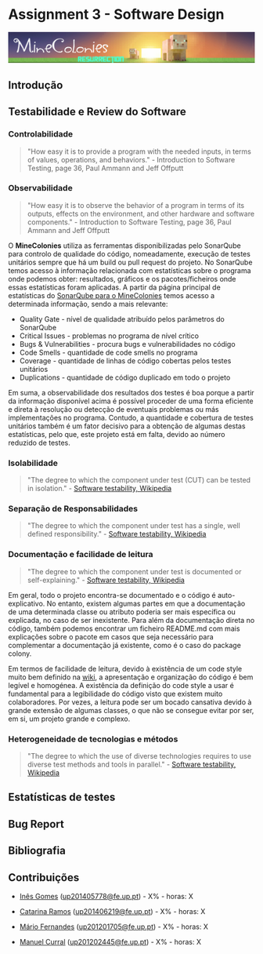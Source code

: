 # Assignment 3 - Software Design #

![alt tag](resources/minecolonies.png)

## Introdução ##

## Testabilidade e Review do Software ##

### Controlabilidade ###

> "How easy it is to provide a program with the needed inputs, in terms of values, operations, and behaviors." - Introduction to Software Testing, page 36, Paul Ammann and Jeff Offputt

### Observabilidade ###

> "How easy it is to observe the behavior of a program in terms of its outputs, effects on the environment, and other hardware and software components." - Introduction to Software Testing, page 36, Paul Ammann and Jeff Offputt

O **MineColonies** utiliza as ferramentas disponibilizadas pelo SonarQube para controlo de qualidade do código, nomeadamente, execução de testes unitários sempre que há um build ou pull request do projeto. No SonarQube temos acesso à informação relacionada com estatísticas sobre o programa onde podemos obter: resultados, gráficos e os pacotes/ficheiros onde essas estatísticas foram aplicadas. A partir da página principal de estatísticas do [SonarQube para o MineColonies](http://home.kk-sc.de:9000/dashboard/index?id=com.minecolonies%3Aminecolonies%3Adevelop) temos acesso a determinada informação, sendo a mais relevante:

- Quality Gate - nível de qualidade atribuído pelos parâmetros do SonarQube
- Critical Issues - problemas no programa de nível crítico
- Bugs & Vulnerabilities - procura bugs e vulnerabilidades no código
- Code Smells - quantidade de code smells no programa
- Coverage - quantidade de linhas de código cobertas pelos testes unitários
- Duplications - quantidade de código duplicado em todo o projeto

Em suma, a observabilidade dos resultados dos testes é boa porque a partir da informação disponível acima é possível proceder de uma forma eficiente e direta à resolução ou detecção de eventuais problemas ou más implementações no programa. Contudo, a quantidade e cobertura de testes unitários também é um fator decisivo para a obtenção de algumas destas estatísticas, pelo que, este projeto está em falta, devido ao número reduzido de testes.

### Isolabilidade ###

> "The degree to which the component under test (CUT) can be tested in isolation." - [Software testability, Wikipedia](https://en.wikipedia.org/wiki/Software_testability)

### Separação de Responsabilidades ###

> "The degree to which the component under test has a single, well defined responsibility." - [Software testability, Wikipedia](https://en.wikipedia.org/wiki/Software_testability)

### Documentação e facilidade de leitura ###

> "The degree to which the component under test is documented or self-explaining." - [Software testability, Wikipedia](https://en.wikipedia.org/wiki/Software_testability)

Em geral, todo o projeto encontra-se documentado e o código é auto-explicativo. No entanto, existem algumas partes em que a documentação de uma determinada classe ou atributo poderia ser mais específica ou explicada, no caso de ser inexistente. Para além da documentação direta no código, também podemos encontrar um ficheiro README.md com mais explicações sobre o pacote em casos que seja necessário para complementar a documentação já existente, como é o caso do package colony.

Em termos de facilidade de leitura, devido à existência de um code style muito bem definido na [wiki](https://github.com/Minecolonies/minecolonies/wiki), a apresentação e organização do código é bem legível e homogénea. A existência da definição do code style a usar é fundamental para a legibilidade do código visto que existem muito colaboradores. Por vezes, a leitura pode ser um bocado cansativa devido à grande extensão de algumas classes, o que não se consegue evitar por ser, em si, um projeto grande e complexo.

### Heterogeneidade de tecnologias e métodos ###

> "The degree to which the use of diverse technologies requires to use diverse test methods and tools in parallel." - [Software testability, Wikipedia](https://en.wikipedia.org/wiki/Software_testability)

## Estatísticas de testes ##

## Bug Report ##

## Bibliografia ##

## Contribuições ##

* [Inês Gomes](https://github.com/inesgomes) (up201405778@fe.up.pt) - X% - horas: X

* [Catarina Ramos](https://github.com/catramos96) (up201406219@fe.up.pt) - X% - horas: X

* [Mário Fernandes](https://github.com/MarioFernandes73) (up201201705@fe.up.pt) - X% - horas: X

* [Manuel Curral](https://github.com/Camolas)  (up201202445@fe.up.pt) - X% - horas: X
